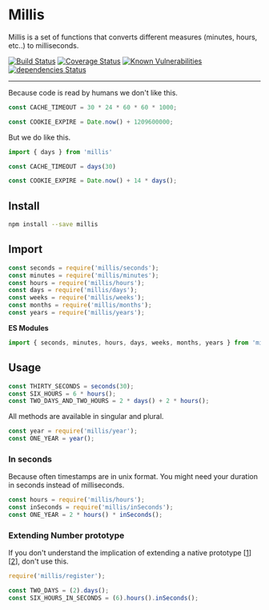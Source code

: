 # Millis

Millis is a set of functions that converts different measures (minutes, hours, etc..) to milliseconds.

[![Build Status](https://travis-ci.org/Moeriki/millis.svg?branch=master)](https://travis-ci.org/Moeriki/millis) [![Coverage Status](https://coveralls.io/repos/github/Moeriki/millis/badge.svg?branch=master)](https://coveralls.io/github/Moeriki/millis?branch=master) [![Known Vulnerabilities](https://snyk.io/test/github/moeriki/millis/badge.svg)](https://snyk.io/test/github/moeriki/millis) [![dependencies Status](https://david-dm.org/moeriki/millis/status.svg)](https://david-dm.org/moeriki/millis)

---

Because code is read by humans we don't like this.

```javascript
const CACHE_TIMEOUT = 30 * 24 * 60 * 60 * 1000;

const COOKIE_EXPIRE = Date.now() + 1209600000;
```

But we do like this.

```javascript
import { days } from 'millis'

const CACHE_TIMEOUT = days(30)

const COOKIE_EXPIRE = Date.now() + 14 * days();
```

## Install

```sh
npm install --save millis
```

## Import

```javascript
const seconds = require('millis/seconds');
const minutes = require('millis/minutes');
const hours = require('millis/hours');
const days = require('millis/days');
const weeks = require('millis/weeks');
const months = require('millis/months');
const years = require('millis/years');
```

**ES Modules**

```javascript
import { seconds, minutes, hours, days, weeks, months, years } from 'millis';
```

## Usage

```javascript
const THIRTY_SECONDS = seconds(30);
const SIX_HOURS = 6 * hours();
const TWO_DAYS_AND_TWO_HOURS = 2 * days() + 2 * hours();
```

All methods are available in singular and plural.

```javascript
const year = require('millis/year');
const ONE_YEAR = year();
```

### In seconds

Because often timestamps are in unix format. You might need your duration in seconds instead of milliseconds.

```javascript
const hours = require('millis/hours');
const inSeconds = require('millis/inSeconds');
const ONE_YEAR = 2 * hours() * inSeconds();
```

### Extending Number prototype

If you don't understand the implication of extending a native prototype \[[1](http://perfectionkills.com/extending-native-builtins/)\] \[[2](http://stackoverflow.com/questions/14034180/why-is-extending-native-objects-a-bad-practice)\], don't use this.

```javascript
require('millis/register');

const TWO_DAYS = (2).days();
const SIX_HOURS_IN_SECONDS = (6).hours().inSeconds();
```
